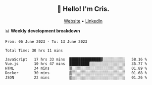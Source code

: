 
<h2 align="center">👋 Hello! I'm Cris.</h2>
<p align="center">
  <a href="https://www.criscunas.dev">Website</a> •
  <a href="https://www.linkedin.com/in/cristophercunas/">LinkedIn</a> 
</p>


📊 **Weekly development breakdown**
<!--START_SECTION:waka-->

```txt
From: 06 June 2023 - To: 13 June 2023

Total Time: 30 hrs 11 mins

JavaScript   17 hrs 33 mins  ██████████████▓░░░░░░░░░░   58.16 %
Vue.js       10 hrs 47 mins  █████████░░░░░░░░░░░░░░░░   35.77 %
HTML         34 mins         ▒░░░░░░░░░░░░░░░░░░░░░░░░   01.89 %
Docker       30 mins         ▒░░░░░░░░░░░░░░░░░░░░░░░░   01.68 %
JSON         22 mins         ▒░░░░░░░░░░░░░░░░░░░░░░░░   01.26 %
```

<!--END_SECTION:waka-->
